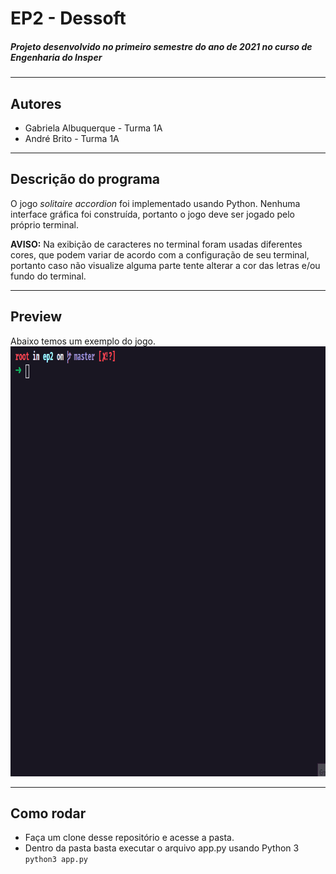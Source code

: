 # EP2 - Dessoft

##### Projeto desenvolvido no primeiro semestre do ano de 2021 no curso de Engenharia do Insper
---
## Autores
- Gabriela Albuquerque - Turma 1A
- André Brito - Turma 1A
---
## Descrição do programa
O jogo *solitaire accordion* foi implementado usando Python. Nenhuma interface gráfica foi construída, portanto o jogo deve ser jogado pelo próprio terminal.

**AVISO:** Na exibição de caracteres no terminal foram usadas diferentes cores, que podem variar de acordo com a configuração de seu terminal, portanto caso não visualize alguma parte tente alterar a cor das letras e/ou fundo do terminal.

---
## Preview
Abaixo temos um exemplo do jogo.
<img src="Animação.gif" width="912" height="688" />

---
## Como rodar
- Faça um clone desse repositório e acesse a pasta. 
- Dentro da pasta basta executar o arquivo app.py usando Python 3
  ```python3 app.py```
